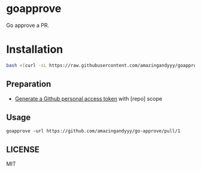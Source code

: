 # goapprove

Go approve a PR.

# Installation

```sh
bash <(curl -sL https://raw.githubusercontent.com/amazingandyyy/goapprove/main/install.sh)
```

## Preparation

- [Generate a Github personal access token](https://github.com/settings/tokens/new) with [repo] scope


## Usage

```
goapprove -url https://github.com/amazingandyyy/go-approve/pull/1
```

## LICENSE

MIT
